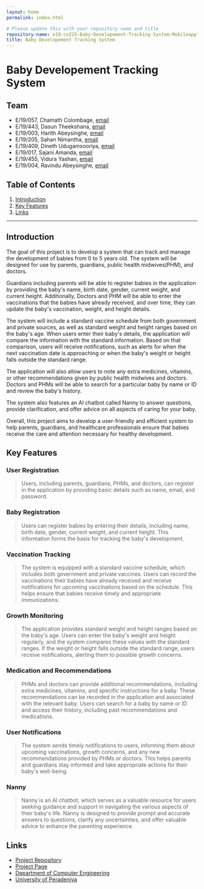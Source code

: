 ```yaml
---
layout: home
permalink: index.html

# Please update this with your repository name and title
repository-name: e19-co225-Baby-Developement-Tracking-System-Mobileapplication
title: Baby Developement Tracking System
---
```


[comment]: # "This is the standard layout for the project, but you can clean this and use your own template"

# Baby Developement Tracking System

<!-- 
---

This is a sample image, to show how to add images to your page. To learn more options, please refer [this](https://projects.ce.pdn.ac.lk/docs/faq/how-to-add-an-image/)

![Sample Image](./images/sample.png)
 -->

## Team
-  E/19/057, Chamath Colombage, [email](mailto:e19057@eng.pdn.ac.lk)
-  E/19/443, Dasun Theekshana, [email](mailto:e19443@eng.pdn.ac.lk)
-  E/19/003, Harith Abeysinghe, [email](mailto:e19003@eng.pdn.ac.lk)
-  E/19/205, Sahan Nimantha, [email](mailto:e19205@eng.pdn.ac.lk)
-  E/19/409, Dineth Udugamsooriya, [email](mailto:e19409@eng.pdn.ac.lk)
-  E/19/017, Sajani Amanda, [email](mailto:e19017@eng.pdn.ac.lk)
-  E/19/455, Vidura Yashan, [email](mailto:e19455@eng.pdn.ac.lk)
-  E/19/004, Ravindu Abeysinghe, [email](mailto:e19004@eng.pdn.ac.lk)


## Table of Contents
1. [Introduction](#introduction)
2. [Key Features](#key-features)
3. [Links](#links)

---

## Introduction

The goal of this project is to develop a system that can track and manage the development of babies from 0 to 5 years old. The system will be designed for use by parents, guardians, public health midwives(PHM), and doctors.

Guardians including parents will be able to register babies in the application by providing the baby's name, birth date, gender, current weight, and current height. Additionally, Doctors and PHM will be able to enter the vaccinations that the babies have already received, and over time, they can update the baby's vaccination, weight, and height details.

The system will include a standard vaccine schedule from both government and private sources, as well as standard weight and height ranges based on the baby's age. When users enter their baby's details, the application will compare the information with the standard information. Based on that comparison, users will receive notifications, such as alerts for when the next vaccination date is approaching or when the baby's weight or height falls outside the standard range.

The application will also allow users to note any extra medicines, vitamins, or other recommendations given by public health midwives and doctors. Doctors and PHMs will be able to search for a particular baby by name or ID and review the baby's history.

The system also features an AI chatbot called Nanny to answer questions, provide clarification, and offer advice on all aspects of caring for your baby.

Overall, this project aims to develop a user-friendly and efficient system to help parents, guardians, and healthcare professionals ensure that babies receive the care and attention necessary for healthy development.

## Key Features

### User Registration
> Users, including parents, guardians, PHMs, and doctors, can register in the application by providing basic details such as name, email, and password.

### Baby Registration
> Users can register babies by entering their details, including name, birth date, gender, current weight, and current height. This information forms the basis for tracking the baby's development.

### Vaccination Tracking
> The system is equipped with a standard vaccine schedule, which includes both government and private vaccines. Users can record the vaccinations their babies have already received and receive notifications for upcoming vaccinations based on the schedule. This helps ensure that babies receive timely and appropriate immunizations.

### Growth Monitoring
> The application provides standard weight and height ranges based on the baby's age. Users can enter the baby's weight and height regularly, and the system compares these values with the standard ranges. If the weight or height falls outside the standard range, users receive notifications, alerting them to possible growth concerns.

### Medication and Recommendations
> PHMs and doctors can provide additional recommendations, including extra medicines, vitamins, and specific instructions for a baby. These recommendations can be recorded in the application and associated with the relevant baby. Users can search for a baby by name or ID and access their history, including past recommendations and medications.

### User Notifications
> The system sends timely notifications to users, informing them about upcoming vaccinations, growth concerns, and any new recommendations provided by PHMs or doctors. This helps parents and guardians stay informed and take appropriate actions for their baby's well-being.

### Nanny
> Nanny is an AI chatbot, which serves as a valuable resource for users seeking guidance and support in navigating the various aspects of their baby's life. Nanny is designed to provide prompt and accurate answers to questions, clarify any uncertainties, and offer valuable advice to enhance the parenting experience.

## Links

- [Project Repository](https://github.com/cepdnaclk/e19-co225-Baby-Developement-Tracking-System-Mobileapplication)
- [Project Page](https://cepdnaclk.github.io/e19-co225-Baby-Developement-Tracking-System-Mobileapplication/)
- [Department of Computer Engineering](http://www.ce.pdn.ac.lk/)
- [University of Peradeniya](https://eng.pdn.ac.lk/)


[//]: # (Please refer this to learn more about Markdown syntax)
[//]: # (https://github.com/adam-p/markdown-here/wiki/Markdown-Cheatsheet)
